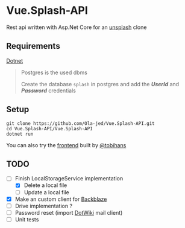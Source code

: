 # Vue.Splash-API

Rest api written with Asp.Net Core for an [unsplash](https://unsplash.com/) clone

## Requirements

[Dotnet](https://dotnet.microsoft.com/download)

> Postgres is the used dbms
>
> Create the database `splash` in postgres and add the _**UserId**_ and _**Password**_ credentials

## Setup

```shell
git clone https://github.com/Ola-jed/Vue.Splash-API.git
cd Vue.Splash-API/Vue.Splash-API
dotnet run
```
You can also try the [frontend](https://github.com/tobihans/Vue.Splash) built by [@tobihans](https://github.com/tobihans)

## TODO

- [ ] Finish LocalStorageService implementation
  - [x] Delete a local file
  - [ ] Update a local file
- [x] Make an custom client for [Backblaze](https://www.backblaze.com/)
- [ ] Drive implementation ?
- [ ] Password reset (import [DotWiki](https://github.com/Ola-jed/DotWikiApi) mail client)
- [ ] Unit tests